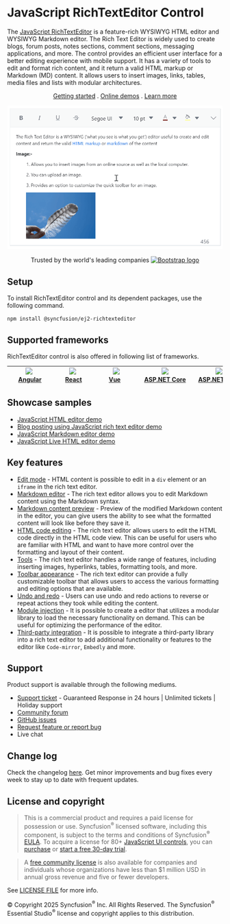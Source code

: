 # JavaScript RichTextEditor Control

The [JavaScript RichTextEditor](https://www.syncfusion.com/javascript-ui-controls/js-wysiwyg-rich-text-editor?utm_source=npm&utm_medium=listing&utm_campaign=javascript-richtexteditor-npm) is a feature-rich WYSIWYG HTML editor and WYSIWYG Markdown editor. The Rich Text Editor is widely used to create blogs, forum posts, notes sections, comment sections, messaging applications, and more. The control provides an efficient user interface for a better editing experience with mobile support. It has a variety of tools to edit and format rich content, and it return a valid HTML markup or Markdown (MD) content. It allows users to insert images, links, tables, media files and lists with modular architectures.

<p align="center">
    <a href="https://ej2.syncfusion.com/documentation/rich-text-editor/getting-started/?utm_source=npm&utm_medium=listing&utm_campaign=javascript-richtexteditor-npm">Getting started</a> . 
    <a href="https://ej2.syncfusion.com/demos/?utm_source=npm&utm_medium=listing&utm_campaign=javascript-richtexteditor-npm#/bootstrap5/rich-text-editor/tools.html">Online demos</a> . 
    <a href="https://www.syncfusion.com/javascript-ui-controls/js-wysiwyg-rich-text-editor?utm_source=npm&utm_medium=listing&utm_campaign=javascript-richtexteditor-npm">Learn more</a>
</p>
<p align="center">
    <img src="https://raw.githubusercontent.com/SyncfusionExamples/nuget-img/master/javascript/javascript-rich-text-editor.gif" alt="JavaScript RichTextEditor Control"/>
</p>
<p align="center">
Trusted by the world's leading companies
  <a href="https://www.syncfusion.com">
    <img src="https://raw.githubusercontent.com/SyncfusionExamples/nuget-img/master/syncfusion/syncfusion-trusted-companies.webp" alt="Bootstrap logo">
  </a>
</p>

## Setup

To install RichTextEditor control and its dependent packages, use the following command.

```
npm install @syncfusion/ej2-richtexteditor
```

## Supported frameworks

RichTextEditor control is also offered in following list of frameworks.

| [<img src="https://ej2.syncfusion.com/github/images/angular.svg" height="50" />](https://www.syncfusion.com/angular-ui-components?utm_medium=listing&utm_source=github)<br/>&nbsp;&nbsp;&nbsp;&nbsp;&nbsp;[Angular](https://www.syncfusion.com/angular-ui-components?utm_medium=listing&utm_source=github)&nbsp;&nbsp;&nbsp;&nbsp; | [<img src="https://ej2.syncfusion.com/github/images/react.svg"  height="50" />](https://www.syncfusion.com/react-ui-components?utm_medium=listing&utm_source=github)<br/>&nbsp;&nbsp;&nbsp;&nbsp;&nbsp;&nbsp;&nbsp;[React](https://www.syncfusion.com/react-ui-components?utm_medium=listing&utm_source=github)&nbsp;&nbsp;&nbsp;&nbsp;&nbsp;&nbsp; | [<img src="https://ej2.syncfusion.com/github/images/vue.svg" height="50" />](https://www.syncfusion.com/vue-ui-components?utm_medium=listing&utm_source=github)<br/>&nbsp;&nbsp;&nbsp;&nbsp;&nbsp;&nbsp;&nbsp;[Vue](https://www.syncfusion.com/vue-ui-components?utm_medium=listing&utm_source=github)&nbsp;&nbsp;&nbsp;&nbsp;&nbsp;&nbsp;&nbsp;&nbsp;&nbsp; | [<img src="https://ej2.syncfusion.com/github/images/netcore.svg" height="50" />](https://www.syncfusion.com/aspnet-core-ui-controls?utm_medium=listing&utm_source=github)<br/>&nbsp;&nbsp;[ASP.NET&nbsp;Core](https://www.syncfusion.com/aspnet-core-ui-controls?utm_medium=listing&utm_source=github)&nbsp;&nbsp; | [<img src="https://ej2.syncfusion.com/github/images/netmvc.svg" height="50" />](https://www.syncfusion.com/aspnet-mvc-ui-controls?utm_medium=listing&utm_source=github)<br/>&nbsp;&nbsp;[ASP.NET&nbsp;MVC](https://www.syncfusion.com/aspnet-mvc-ui-controls?utm_medium=listing&utm_source=github)&nbsp;&nbsp; | 
| :-----: | :-----: | :-----: | :-----: | :-----: |

## Showcase samples

* [JavaScript HTML editor demo](https://ej2.syncfusion.com/demos/?utm_source=npm&utm_medium=listing&utm_campaign=javascript-rich-text-editor-npm/#/bootstrap5/rich-text-editor/tools.html)
* [Blog posting using JavaScript rich text editor demo](https://ej2.syncfusion.com/demos/?utm_source=npm&utm_medium=listing&utm_campaign=javascript-rich-text-editor-npm/#/bootstrap5/rich-text-editor/blog-posting.html)
* [JavaScript Markdown editor demo](https://ej2.syncfusion.com/demos/?utm_source=npm&utm_medium=listing&utm_campaign=javascript-rich-text-editor-npm/#/bootstrap5/rich-text-editor/markdown-editor.html)
* [JavaScript Live HTML editor demo](https://ej2.syncfusion.com/demos/?utm_source=npm&utm_medium=listing&utm_campaign=javascript-rich-text-editor-npm/#/bootstrap5/rich-text-editor/online-html-editor.html)

## Key features

* [Edit mode](https://ej2.syncfusion.com/demos/?utm_source=npm&utm_medium=listing&utm_campaign=javascript-rich-text-editor-npm/#/bootstrap5/rich-text-editor/iframe.html) - HTML content is possible to edit in a `div` element or an `iframe` in the rich text editor.
* [Markdown editor](https://ej2.syncfusion.com/demos/?utm_source=npm&utm_medium=listing&utm_campaign=javascript-rich-text-editor-npm/#/bootstrap5/rich-text-editor/markdown-editor-preview.html) - The rich text editor allows you to edit Markdown content using the Markdown syntax.
* [Markdown content preview](https://ej2.syncfusion.com/demos/?utm_source=npm&utm_medium=listing&utm_campaign=javascript-rich-text-editor-npm/#/bootstrap5/rich-text-editor/markdown-editor-preview.html) - Preview of the modified Markdown content in the editor, you can give users the ability to see what the formatted content will look like before they save it.
* [HTML code editing](https://ej2.syncfusion.com/documentation/rich-text-editor/miscellaneous/?utm_source=npm&utm_medium=listing&utm_campaign=javascript-rich-text-editor-npm/#code-view) - The rich text editor allows users to edit the HTML code directly in the HTML code view. This can be useful for users who are familiar with HTML and want to have more control over the formatting and layout of their content.
* [Tools](https://ej2.syncfusion.com/documentation/rich-text-editor/toolbar.html?utm_source=npm&utm_medium=listing&utm_campaign=javascript-rich-text-editor-npm/#toolbar-items) - The rich text editor handles a wide range of features, including inserting images, hyperlinks, tables, formatting tools, and more.
* [Toolbar appearance](https://ej2.syncfusion.com/demos/?utm_source=npm&utm_medium=listing&utm_campaign=javascript-rich-text-editor-npm/#/bootstrap5/rich-text-editor/types.html) - The rich text editor can provide a fully customizable toolbar that allows users to access the various formatting and editing options that are available.
* [Undo and redo](https://ej2.syncfusion.com/documentation/rich-text-editor/miscellaneous.html?utm_source=npm&utm_medium=listing&utm_campaign=javascript-rich-text-editor-npm/#undoredo-manager) - Users can use undo and redo actions to reverse or repeat actions they took while editing the content.
* [Module injection](https://ej2.syncfusion.com/documentation/rich-text-editor/getting-started/?utm_source=npm&utm_medium=listing&utm_campaign=javascript-rich-text-editor-npm/#module-injection) - It is possible to create a editor that utilizes a modular library to load the necessary functionality on demand. This can be useful for optimizing the performance of the editor.
* [Third-party integration](https://ej2.syncfusion.com/documentation/rich-text-editor/third-party-integration/?utm_source=npm&utm_medium=listing&utm_campaign=javascript-rich-text-editor-npm) - It is possible to integrate a third-party library into a rich text editor to add additional functionality or features to the editor like `Code-mirror`, `Embedly` and more.

## Support

Product support is available through the following mediums.

* [Support ticket](https://support.syncfusion.com/support/tickets/create) - Guaranteed Response in 24 hours | Unlimited tickets | Holiday support
* [Community forum](https://www.syncfusion.com/forums/essential-js2?utm_source=npm&utm_medium=listing&utm_campaign=javascript-richtexteditor-npm)
* [GitHub issues](https://github.com/syncfusion/ej2-javascript-ui-controls/issues/new)
* [Request feature or report bug](https://www.syncfusion.com/feedback/javascript?utm_source=npm&utm_medium=listing&utm_campaign=javascript-richtexteditor-npm)
* Live chat

## Change log
 
Check the changelog [here](https://github.com/syncfusion/ej2-javascript-ui-controls/blob/master/controls/richtexteditor/CHANGELOG.md?utm_source=npm&utm_medium=listing&utm_campaign=javascript-rich-text-editor-npm). Get minor improvements and bug fixes every week to stay up to date with frequent updates.

## License and copyright

> This is a commercial product and requires a paid license for possession or use. Syncfusion<sup>®</sup> licensed software, including this component, is subject to the terms and conditions of Syncfusion<sup>®</sup> [EULA](https://www.syncfusion.com/eula/es/). To acquire a license for 80+ [JavaScript UI controls](https://www.syncfusion.com/javascript-ui-controls), you can [purchase](https://www.syncfusion.com/sales/products) or [start a free 30-day trial](https://www.syncfusion.com/account/manage-trials/start-trials).

> A [free community license](https://www.syncfusion.com/products/communitylicense) is also available for companies and individuals whose organizations have less than $1 million USD in annual gross revenue and five or fewer developers.

See [LICENSE FILE](https://github.com/syncfusion/ej2/blob/master/license?utm_source=npm&utm_medium=listing&utm_campaign=javascript-rich-text-editor-npm) for more info.

© Copyright 2025 Syncfusion<sup>®</sup> Inc. All Rights Reserved. The Syncfusion<sup>®</sup> Essential Studio<sup>®</sup> license and copyright applies to this distribution.